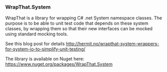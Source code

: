 ### WrapThat.System

WrapThat is a library for wrapping C# .net System namespace classes.  The purpose is to be able to unit test code that depends on these system classes, by wrapping them so that their new interfaces can be mocked using standard mocking tools.

See this blog post for details  http://hermit.no/wrapthat-system-wrappers-for-system-io-to-simplify-unit-testing/

The library is available on Nuget here: https://www.nuget.org/packages/WrapThat.System  

